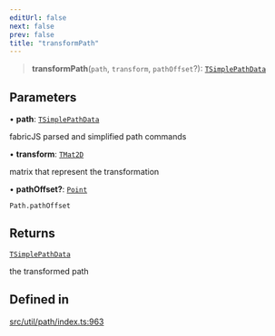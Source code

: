 ```yaml
---
editUrl: false
next: false
prev: false
title: "transformPath"
---
```


> **transformPath**(`path`, `transform`, `pathOffset`?): [`TSimplePathData`](/api/namespaces/util/type-aliases/tsimplepathdata/)

## Parameters

• **path**: [`TSimplePathData`](/api/namespaces/util/type-aliases/tsimplepathdata/)

fabricJS parsed and simplified path commands

• **transform**: [`TMat2D`](/api/type-aliases/tmat2d/)

matrix that represent the transformation

• **pathOffset?**: [`Point`](/api/classes/point/)

`Path.pathOffset`

## Returns

[`TSimplePathData`](/api/namespaces/util/type-aliases/tsimplepathdata/)

the transformed path

## Defined in

[src/util/path/index.ts:963](https://github.com/fabricjs/fabric.js/blob/v6.0.0-rc4/src/util/path/index.ts#L963)
